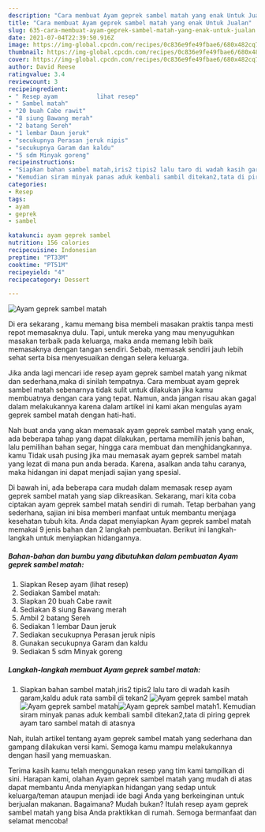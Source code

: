 ```yaml
---
description: "Cara membuat Ayam geprek sambel matah yang enak Untuk Jualan"
title: "Cara membuat Ayam geprek sambel matah yang enak Untuk Jualan"
slug: 635-cara-membuat-ayam-geprek-sambel-matah-yang-enak-untuk-jualan
date: 2021-07-04T22:39:50.916Z
image: https://img-global.cpcdn.com/recipes/0c836e9fe49fbae6/680x482cq70/ayam-geprek-sambel-matah-foto-resep-utama.jpg
thumbnail: https://img-global.cpcdn.com/recipes/0c836e9fe49fbae6/680x482cq70/ayam-geprek-sambel-matah-foto-resep-utama.jpg
cover: https://img-global.cpcdn.com/recipes/0c836e9fe49fbae6/680x482cq70/ayam-geprek-sambel-matah-foto-resep-utama.jpg
author: David Reese
ratingvalue: 3.4
reviewcount: 3
recipeingredient:
- " Resep ayam           lihat resep"
- " Sambel matah"
- "20 buah Cabe rawit"
- "8 siung Bawang merah"
- "2 batang Sereh"
- "1 lembar Daun jeruk"
- "secukupnya Perasan jeruk nipis"
- "secukupnya Garam dan kaldu"
- "5 sdm Minyak goreng"
recipeinstructions:
- "Siapkan bahan sambel matah,iris2 tipis2 lalu taro di wadah kasih garam,kaldu aduk rata sambil di tekan2"
- "Kemudian siram minyak panas aduk kembali sambil ditekan2,tata di piring geprek ayam taro sambel matah di atasnya"
categories:
- Resep
tags:
- ayam
- geprek
- sambel

katakunci: ayam geprek sambel 
nutrition: 156 calories
recipecuisine: Indonesian
preptime: "PT33M"
cooktime: "PT51M"
recipeyield: "4"
recipecategory: Dessert

---
```



![Ayam geprek sambel matah](https://img-global.cpcdn.com/recipes/0c836e9fe49fbae6/680x482cq70/ayam-geprek-sambel-matah-foto-resep-utama.jpg)

Di era  sekarang , kamu memang bisa membeli masakan praktis tanpa mesti repot memasaknya dulu. Tapi, untuk mereka yang mau menyuguhkan masakan terbaik pada keluarga, maka anda memang lebih baik memasaknya dengan tangan sendiri. Sebab, memasak sendiri jauh lebih sehat serta bisa menyesuaikan dengan selera keluarga.

Jika anda lagi mencari ide resep ayam geprek sambel matah yang nikmat dan sederhana,maka di sinilah tempatnya. Cara membuat ayam geprek sambel matah  sebenarnya tidak sulit untuk dilakukan jika kamu membuatnya dengan cara yang tepat. Namun, anda jangan risau akan gagal dalam melakukannya 
karena dalam artikel ini kami akan mengulas ayam geprek sambel matah dengan hati-hati.  



Nah buat anda yang akan memasak ayam geprek sambel matah yang enak, ada beberapa tahap yang dapat dilakukan, pertama memilih jenis bahan, lalu pemilihan bahan segar, hingga cara membuat dan menghidangkannya. kamu Tidak usah pusing jika mau memasak ayam geprek sambel matah yang lezat di mana pun anda berada. Karena, asalkan anda  tahu caranya, maka hidangan ini dapat menjadi sajian yang spesial.

Di bawah ini, ada beberapa cara mudah dalam memasak resep ayam geprek sambel matah yang siap dikreasikan. Sekarang, mari kita coba ciptakan ayam geprek sambel matah sendiri di rumah. Tetap berbahan yang sederhana, sajian ini bisa memberi manfaat untuk membantu menjaga kesehatan tubuh kita. Anda dapat menyiapkan Ayam geprek sambel matah memakai 9 jenis bahan dan 2 langkah pembuatan. Berikut ini langkah-langkah untuk menyiapkan hidangannya.

<!--inarticleads1-->

##### Bahan-bahan dan bumbu yang dibutuhkan dalam pembuatan Ayam geprek sambel matah:

1. Siapkan  Resep ayam           (lihat resep)
1. Sediakan  Sambel matah:
1. Siapkan 20 buah Cabe rawit
1. Sediakan 8 siung Bawang merah
1. Ambil 2 batang Sereh
1. Sediakan 1 lembar Daun jeruk
1. Sediakan secukupnya Perasan jeruk nipis
1. Gunakan secukupnya Garam dan kaldu
1. Sediakan 5 sdm Minyak goreng




<!--inarticleads2-->

##### Langkah-langkah membuat Ayam geprek sambel matah:

1. Siapkan bahan sambel matah,iris2 tipis2 lalu taro di wadah kasih garam,kaldu aduk rata sambil di tekan2
<img src="https://img-global.cpcdn.com/steps/a673fbcc0ce4d463/160x128cq70/ayam-geprek-sambel-matah-langkah-memasak-1-foto.jpg" alt="Ayam geprek sambel matah"><img src="https://img-global.cpcdn.com/steps/66167ec5144d480a/160x128cq70/ayam-geprek-sambel-matah-langkah-memasak-1-foto.jpg" alt="Ayam geprek sambel matah"><img src="https://img-global.cpcdn.com/steps/660023b62cc20a34/160x128cq70/ayam-geprek-sambel-matah-langkah-memasak-1-foto.jpg" alt="Ayam geprek sambel matah">1. Kemudian siram minyak panas aduk kembali sambil ditekan2,tata di piring geprek ayam taro sambel matah di atasnya




Nah, itulah artikel tentang  ayam geprek sambel matah  yang sederhana dan gampang dilakukan versi kami. Semoga kamu mampu melakukannya dengan hasil yang memuaskan. 

Terima kasih kamu telah menggunakan resep yang tim kami tampilkan di sini. Harapan kami, olahan  Ayam geprek sambel matah yang mudah di atas dapat membantu Anda menyiapkan hidangan yang sedap untuk keluarga/teman ataupun menjadi ide bagi Anda yang berkeinginan untuk berjualan makanan. Bagaimana? Mudah bukan? Itulah resep ayam geprek sambel matah yang bisa Anda praktikkan di rumah. Semoga bermanfaat dan selamat mencoba!

